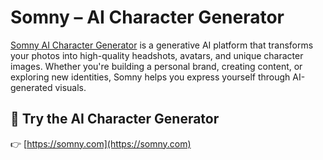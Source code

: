# Somny – AI Character Generator

[Somny AI Character Generator](https://somny.com) is a generative AI platform that transforms your photos into high-quality headshots, avatars, and unique character images. Whether you're building a personal brand, creating content, or exploring new identities, Somny helps you express yourself through AI-generated visuals.

## 🔗 Try the AI Character Generator  
👉 [https://somny.com](https://somny.com)
